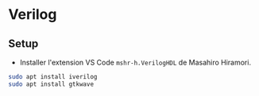 # Verilog

## Setup

* Installer l'extension VS Code ``mshr-h.VerilogHDL`` de Masahiro Hiramori.

```bash
sudo apt install iverilog
sudo apt install gtkwave
```
